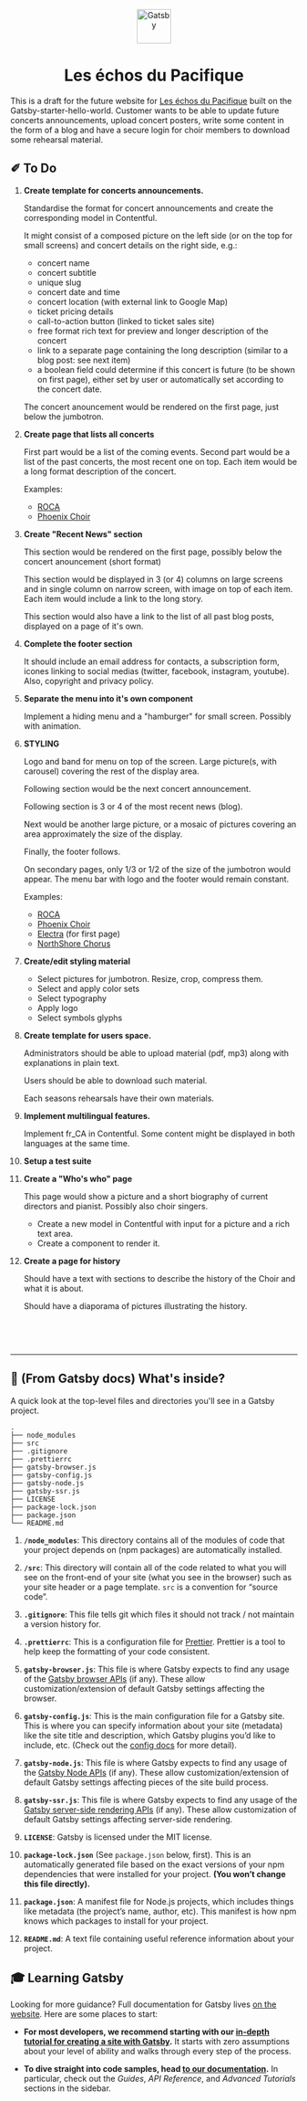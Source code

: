 <p align="center">
  <a href="https://www.gatsbyjs.org">
    <img alt="Gatsby" src="https://www.gatsbyjs.org/monogram.svg" width="60" />
  </a>
</p>
<h1 align="center">
  Les échos du Pacifique
</h1>

This is a draft for the future website for
<a href="http://lesechosdupacifique.info">Les échos du Pacifique</a> built on the Gatsby-starter-hello-world. Customer wants to be able to update future concerts announcements, upload concert posters, write some content in the form of a blog and have a secure login for choir members to download some rehearsal material. 


##  ✐ To Do

1.  **Create template for concerts announcements.**

    Standardise the format for concert announcements and create the corresponding model in Contentful. 
    
    It might consist of a composed picture on the left side (or on the top for small screens) and concert details on the right side, e.g.:
    * concert name
    * concert subtitle
    * unique slug
    * concert date and time
    * concert location (with external link to Google Map)
    * ticket pricing details
    * call-to-action button (linked to ticket sales site)
    * free format rich text for preview and longer description of the concert
    * link to a separate page containing the long description (similar to a blog post: see next item)
    * a boolean field could determine if this concert is future (to be shown on first page), either set by user or automatically set according to the concert date.

    The concert anouncement would be rendered on the first page, just below the jumbotron.

1.  **Create page that lists all concerts**

    First part would be a list of the coming events. Second part would be a list of the past concerts, the most recent one on top. Each item would be a long format description of the concert.

    Examples:
    * [ROCA](https://www.roca.ca/roca-concert-season)
    * [Phoenix Choir](https://phoenixchoir.com/concerts)

1.  **Create "Recent News" section** 

    This section would be rendered on the first page, possibly below the concert anouncement (short format)

    This section would be displayed in 3 (or 4) columns on large screens and in single column on narrow screen, with image on top of each item. Each item would include a link to the long story. 

    This section would also have a link to the list of all past blog posts, displayed on a page of it's own.

1.  **Complete the footer section**

    It should include an email address for contacts, a subscription form, icones linking to social medias (twitter, facebook, instagram, youtube). Also, copyright and privacy policy.

1.  **Separate the menu into it's own component**

    Implement a hiding menu and a "hamburger" for small screen.  Possibly with animation.

1.  **STYLING**

    Logo and band for menu on top of the screen.  Large picture(s, with carousel) covering the rest of the display area.

    Following section would be the next concert announcement. 

    Following section is 3 or 4 of the most recent news (blog).

    Next would be another large picture, or a mosaic of pictures covering an area approximately the size of the display.

    Finally, the footer follows.

    On secondary pages, only 1/3 or 1/2 of the size of the jumbotron would appear.  The menu bar with logo and the footer would remain constant.

    Examples:
    * [ROCA](https://www.roca.ca)
    * [Phoenix Choir](https://phoenixchoir.com)
    * [Electra](https://elektra.ca/) (for first page)
    * [NorthShore Chorus](https://www.nschorus.com/)

1. **Create/edit styling material**

    * Select pictures for jumbotron. Resize, crop, compress them.
    * Select and apply color sets
    * Select typography
    * Apply logo
    * Select symbols glyphs

1.  **Create template for users space.**

    Administrators should be able to upload material (pdf, mp3) along with explanations in plain text.

    Users should be able to download such material.

    Each seasons rehearsals have their own materials.

1.  **Implement multilingual features.**

    Implement fr_CA in Contentful.  Some content might be displayed in both languages at the same time.

1.  **Setup a test suite**

1.  **Create a "Who's who" page**

    This page would show a picture and a short biography of current directors and pianist. Possibly also choir singers. 
    
    * Create a new model in Contentful with input for a picture and a rich text area.
    * Create a component to render it.

1.  **Create a page for history**

    Should have a text with sections to describe the history of the Choir and what it is about.

    Should have a diaporama of pictures illustrating the history.

&nbsp;

&nbsp;

---


## 🧐 (From Gatsby docs) What's inside?

A quick look at the top-level files and directories you'll see in a Gatsby project.

    .
    ├── node_modules
    ├── src
    ├── .gitignore
    ├── .prettierrc
    ├── gatsby-browser.js
    ├── gatsby-config.js
    ├── gatsby-node.js
    ├── gatsby-ssr.js
    ├── LICENSE
    ├── package-lock.json
    ├── package.json
    └── README.md

1.  **`/node_modules`**: This directory contains all of the modules of code that your project depends on (npm packages) are automatically installed.

2.  **`/src`**: This directory will contain all of the code related to what you will see on the front-end of your site (what you see in the browser) such as your site header or a page template. `src` is a convention for “source code”.

3.  **`.gitignore`**: This file tells git which files it should not track / not maintain a version history for.

4.  **`.prettierrc`**: This is a configuration file for [Prettier](https://prettier.io/). Prettier is a tool to help keep the formatting of your code consistent.

5.  **`gatsby-browser.js`**: This file is where Gatsby expects to find any usage of the [Gatsby browser APIs](https://www.gatsbyjs.org/docs/browser-apis/) (if any). These allow customization/extension of default Gatsby settings affecting the browser.

6.  **`gatsby-config.js`**: This is the main configuration file for a Gatsby site. This is where you can specify information about your site (metadata) like the site title and description, which Gatsby plugins you’d like to include, etc. (Check out the [config docs](https://www.gatsbyjs.org/docs/gatsby-config/) for more detail).

7.  **`gatsby-node.js`**: This file is where Gatsby expects to find any usage of the [Gatsby Node APIs](https://www.gatsbyjs.org/docs/node-apis/) (if any). These allow customization/extension of default Gatsby settings affecting pieces of the site build process.

8.  **`gatsby-ssr.js`**: This file is where Gatsby expects to find any usage of the [Gatsby server-side rendering APIs](https://www.gatsbyjs.org/docs/ssr-apis/) (if any). These allow customization of default Gatsby settings affecting server-side rendering.

9.  **`LICENSE`**: Gatsby is licensed under the MIT license.

10. **`package-lock.json`** (See `package.json` below, first). This is an automatically generated file based on the exact versions of your npm dependencies that were installed for your project. **(You won’t change this file directly).**

11. **`package.json`**: A manifest file for Node.js projects, which includes things like metadata (the project’s name, author, etc). This manifest is how npm knows which packages to install for your project.

12. **`README.md`**: A text file containing useful reference information about your project.

## 🎓 Learning Gatsby

Looking for more guidance? Full documentation for Gatsby lives [on the website](https://www.gatsbyjs.org/). Here are some places to start:

- **For most developers, we recommend starting with our [in-depth tutorial for creating a site with Gatsby](https://www.gatsbyjs.org/tutorial/).** It starts with zero assumptions about your level of ability and walks through every step of the process.

- **To dive straight into code samples, head [to our documentation](https://www.gatsbyjs.org/docs/).** In particular, check out the _Guides_, _API Reference_, and _Advanced Tutorials_ sections in the sidebar.
